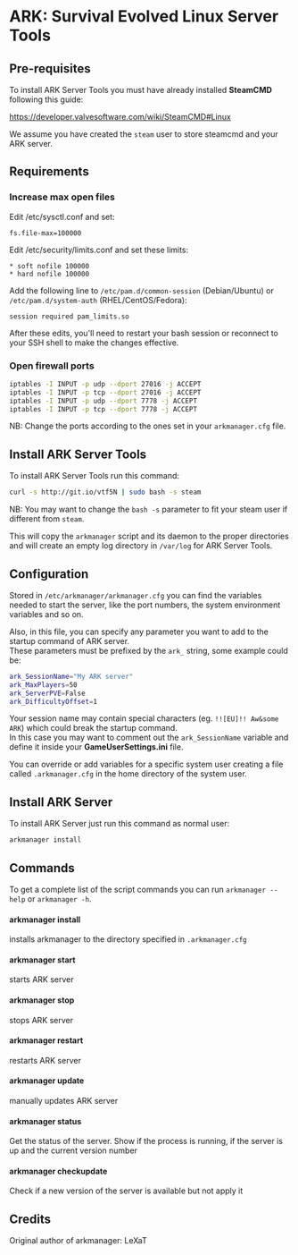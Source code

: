 # ARK: Survival Evolved Linux Server Tools

## Pre-requisites

To install ARK Server Tools you must have already installed **SteamCMD** following this guide:

https://developer.valvesoftware.com/wiki/SteamCMD#Linux

We assume you have created the `steam` user to store steamcmd and your ARK server.

## Requirements

### Increase max open files

Edit /etc/sysctl.conf and set:
```
fs.file-max=100000
```
Edit /etc/security/limits.conf and set these limits:
```
* soft nofile 100000
* hard nofile 100000
```
Add the following line to `/etc/pam.d/common-session` (Debian/Ubuntu) or `/etc/pam.d/system-auth` (RHEL/CentOS/Fedora):
```
session required pam_limits.so
```

After these edits, you'll need to restart your bash session or reconnect to your SSH shell to make the changes effective.

### Open firewall ports

```sh
iptables -I INPUT -p udp --dport 27016 -j ACCEPT
iptables -I INPUT -p tcp --dport 27016 -j ACCEPT
iptables -I INPUT -p udp --dport 7778 -j ACCEPT
iptables -I INPUT -p tcp --dport 7778 -j ACCEPT
```

NB: Change the ports according to the ones set in your `arkmanager.cfg` file.

## Install ARK Server Tools

To install ARK Server Tools run this command:

```sh
curl -s http://git.io/vtf5N | sudo bash -s steam
```

NB: You may want to change the `bash -s` parameter to fit your steam user if different from `steam`.

This will copy the `arkmanager` script and its daemon to the proper directories and will create an empty log directory in `/var/log` for ARK Server Tools.

## Configuration

Stored in `/etc/arkmanager/arkmanager.cfg` you can find the variables needed to start the server, like the port numbers, the system environment variables and so on.

Also, in this file, you can specify any parameter you want to add to the startup command of ARK server.  
These parameters must be prefixed by the `ark_` string, some example could be:

```sh
ark_SessionName="My ARK server"
ark_MaxPlayers=50
ark_ServerPVE=False
ark_DifficultyOffset=1
```

Your session name may contain special characters (eg. `!![EU]!! Aw&some ARK`) which could break the startup command.  
In this case you may want to comment out the `ark_SessionName` variable and define it inside your **GameUserSettings.ini** file.

You can override or add variables for a specific system user creating a file called `.arkmanager.cfg` in the home directory of the system user.

## Install ARK Server

To install ARK Server just run this command as normal user:

```sh
arkmanager install
```
## Commands

To get a complete list of the script commands you can run `arkmanager --help` or `arkmanager -h`.

#### arkmanager install
installs arkmanager to the directory specified in `.arkmanager.cfg`

#### arkmanager start
starts ARK server

#### arkmanager stop
stops ARK server

#### arkmanager restart
restarts ARK server

#### arkmanager update
manually updates ARK server

#### arkmanager status
Get the status of the server. Show if the process is running, if the server is up and the current version number

#### arkmanager checkupdate
Check if a new version of the server is available but not apply it

## Credits

Original author of arkmanager: LeXaT
